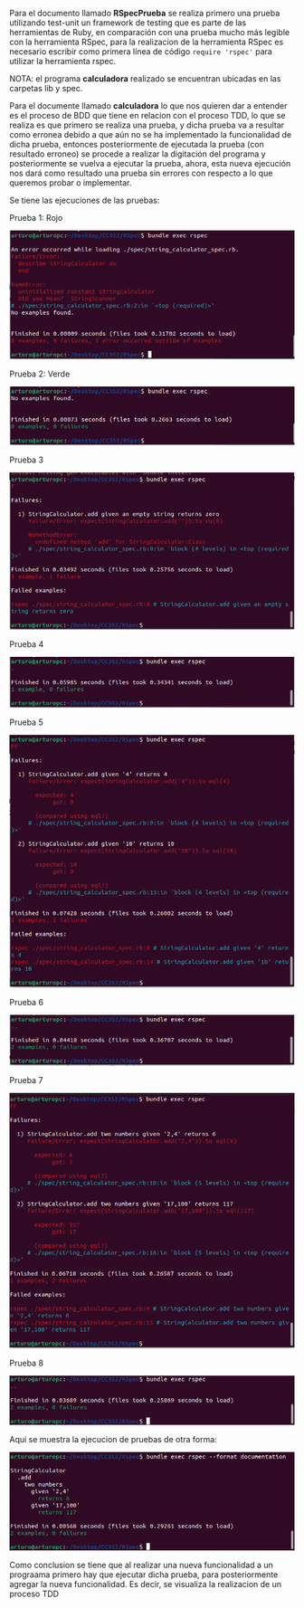 Para el documento llamado **RSpecPrueba** se realiza primero una prueba utilizando  test-unit un framework de testing que es parte de las herramientas de Ruby, en comparación con una prueba mucho más legible con la herramienta RSpec, para la realizacion de la herramienta RSpec es necesario escribir como primera línea de código `require 'rspec'` para utilizar la herramienta rspec.

NOTA: el programa **calculadora** realizado se encuentran ubicadas en las carpetas lib y spec.

Para el documente llamado **calculadora** lo que nos quieren dar a entender es el proceso de BDD que tiene en relacion con el proceso TDD, lo que se realiza es que primero se realiza una prueba, y dicha prueba va a resultar como erronea debido a que aún no se ha implementado la funcionalidad de dicha prueba, entonces posteriormente de ejecutada la prueba (con resultado erroneo) se procede a realizar la digitación del programa y posteriormente se vuelva a ejecutar la prueba, ahora, esta nueva ejecución nos dará como resultado una prueba sin errores con respecto a lo que queremos probar o implementar.

Se tiene las ejecuciones de las pruebas:

Prueba 1: Rojo

![](https://github.com/Kinartb/CC3S2/blob/main/Actividad_1%3AUso_de_JUnit5_y_RSpec/Imagenes/prueba1.png)

Prueba 2: Verde

![](https://github.com/Kinartb/CC3S2/blob/main/Actividad_1%3AUso_de_JUnit5_y_RSpec/Imagenes/prueba2.png)

Prueba 3

![](https://github.com/Kinartb/CC3S2/blob/main/Actividad_1%3AUso_de_JUnit5_y_RSpec/Imagenes/prueba3.png)

Prueba 4

![](https://github.com/Kinartb/CC3S2/blob/main/Actividad_1%3AUso_de_JUnit5_y_RSpec/Imagenes/prueba4.png)

Prueba 5

![](https://github.com/Kinartb/CC3S2/blob/main/Actividad_1%3AUso_de_JUnit5_y_RSpec/Imagenes/prueba5.png)

Prueba 6

![](https://github.com/Kinartb/CC3S2/blob/main/Actividad_1%3AUso_de_JUnit5_y_RSpec/Imagenes/prueba6.png)

Prueba 7

![](https://github.com/Kinartb/CC3S2/blob/main/Actividad_1%3AUso_de_JUnit5_y_RSpec/Imagenes/prueba7.png)

Prueba 8

![](https://github.com/Kinartb/CC3S2/blob/main/Actividad_1%3AUso_de_JUnit5_y_RSpec/Imagenes/prueba8.png)

Aqui se muestra la ejecucion de pruebas de otra forma:

![](https://github.com/Kinartb/CC3S2/blob/main/Actividad_1%3AUso_de_JUnit5_y_RSpec/Imagenes/prueba9.png)

Como conclusion se tiene que al realizar una nueva funcionalidad a un prograama primero hay que ejecutar dicha prueba, para posteriormente agregar la nueva funcionalidad. Es decir, se visualiza la realizacion de un proceso TDD






